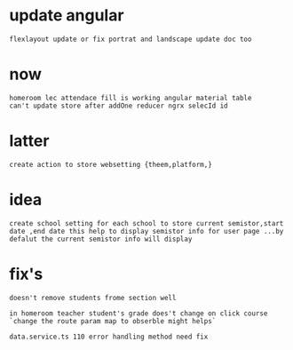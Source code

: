 <!-- get by school route -->

<!--
stop cruders from cruding others data
    like lecture crud others class studnts data
    like fincae crud other school payment info
-->

<!-- add detail route link and page with route parmetr -->

<!-- filter section by grade on students add form -->

<!-- save school date to localstorage when user is login -->
<!-- registra/section shuld add school classYear parametr -->

# update angular

    flexlayout update or fix portrat and landscape update doc too

# now

    homeroom lec attendace fill is working angular material table
    can't update store after addOne reducer ngrx selecId id

# latter

    create action to store websetting {theem,platform,}

# idea
    create school setting for each school to store current semistor,start date ,end date this help to display semistor info for user page ...by defalut the current semistor info will display


# fix's 
    doesn't remove students frome section well

    in homeroom teacher student's grade does't change on click course `change the route param map to obserble might helps`

    data.service.ts 110 error handling method need fix